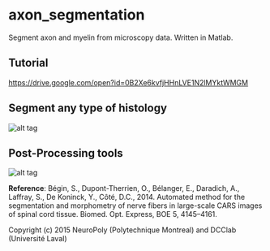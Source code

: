 # axon_segmentation
Segment axon and myelin from microscopy data. Written in Matlab.

## Tutorial
https://drive.google.com/open?id=0B2Xe6kvfjHHnLVE1N2lMYktWMGM

## Segment any type of histology
![alt tag](https://github.com/neuropoly/axon_segmentation/blob/master/doc/fig_intro.png)

## Post-Processing tools
![alt tag](https://github.com/neuropoly/axon_segmentation/blob/master/doc/fig.png)

**Reference**: Bégin, S., Dupont-Therrien, O., Bélanger, E., Daradich, A., Laffray, S., De Koninck, Y., Côté, D.C., 2014. Automated method for the segmentation and morphometry of nerve fibers in large-scale CARS images of spinal cord tissue. Biomed. Opt. Express, BOE 5, 4145–4161.

Copyright (c) 2015 NeuroPoly (Polytechnique Montreal) and DCClab (Université Laval)


